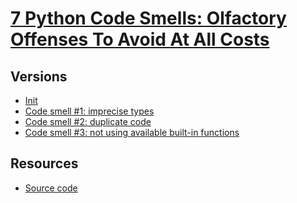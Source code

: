# [7 Python Code Smells: Olfactory Offenses To Avoid At All Costs](https://www.youtube.com/watch?v=LrtnLEkOwFE&t=87s)


## Versions

- [Init](https://github.com/EstephaniaCalvoC/clean_code/commit/8ba53dc6787f541213c7d8629e0d725777886577)
- [Code smell #1: imprecise types](https://github.com/EstephaniaCalvoC/clean_code/commit/ee2035634349d7afb3cad99a87d857490249557a)
- [Code smell #2: duplicate code](7812557669a581cf764ec2b59bbb35171615f8cf)
- [Code smell #3: not using available built-in functions]()

## Resources

- [Source code](https://github.com/ArjanCodes/2021-code-smells)